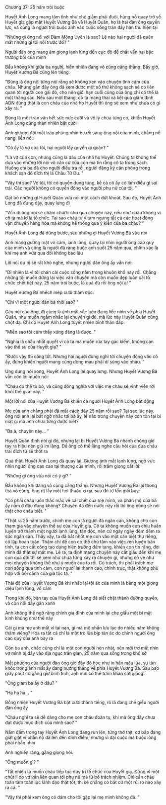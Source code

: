 




Chương 37: 25 năm trói buộc

Huyết Ảnh Long mang tâm tình như chó giẫm phải đuôi, hùng hổ quay trở về Huyết gia gặp mặt Huyết Vương Bá và Huyết Quân, họ là hai đàn ông quyền lực, và cũng là người trói buộc anh vào cuộc sống tràn đầy hận thù hiện tại

"Những gì ông nói với Đàm Mộng Uyên là sao? Lẽ nào hai người đã quên mất những gì tôi nói trước đó? "

Người đàn ông mang âm giọng lạnh lùng đến cực độ để chất vấn hai bậc trưởng bối của mình

Bầu không khí giữa ba người, hiển nhiên đang vô cùng căng thẳng. Bấy giờ, Huyết Vương Bá cũng lên tiếng:

"Đúng là ông nội từng nói rằng sẽ không xen vào chuyện tình cảm của cháu. Nhưng gần đây ông đã xem được một số thứ không sạch sẽ có liên quan tới người con gái đó, cho nên giới hạn cuối cùng của ông chỉ có thể là một tháng sau. Nếu sau một tháng, cô ta mang thai và kết quả giám định ADN đúng thật là con cháu của nhà họ Huyết thì ông sẽ xem như chưa có gì xảy ra. "

Đúng là một tràn văn hết sức nực cười và vô lý chưa từng có, khiến Huyết Ảnh Long cũng thản nhiên bật cười

Anh giương đôi mắt trào phúng nhìn ba rồi sang ông nội của mình, chẳng nể nang, liền nói:

"Cô ấy là vợ của tôi, hai người lấy quyền gì quản? "

"Là vợ của con, nhưng cũng là dâu của nhà họ Huyết. Chúng ta không thể dựa vào những lời nói vô căn cứ của con mà tin rằng cô ta trong sạch. Huống chi ba đã cho người điều tra rồi, người đăng ký căn phòng trong khách sạn đó đích thị là Châu Tử Du. "

"Vậy thì sao? Vợ tôi, tôi có quyền dung túng, kể cả cô ấy có làm điều gì sai trái. Các người không có quyền động vào người phụ nữ của tôi. "


Gạt bỏ những gì Huyết Quân vừa nói một cách dứt khoát. Sau đó, Huyết Ảnh Long đã đứng dậy, quay lưng đi

"Vốn dĩ ông nội sẽ châm chước cho qua chuyện này, nếu như cháu không vì cô ta mà lơ là tổ chức. Tại sao cháu tự ý tạm ngưng tất cả các hoạt động vận chuyển hàng hóa mà không hề thông qua ý kiến của ba cháu? "

Huyết Ảnh Long đã dừng bước, sau những gì Huyết Vương Bá vừa nói

Anh mang gương mặt vô cảm, lạnh lùng, quay lại nhìn người ông cao quý của mình và cũng là người đã ràng buộc anh suốt 25 năm qua, chính xác là khi mẹ anh vừa qua đời không bao lâu

Lời nói dự bị sẽ rất khó nghe, nhưng người đàn ông ấy vẫn nói:

"Dĩ nhiên là vì tôi chán cái cuộc sống nằm trong khuôn khổ này rồi. Chẳng những tôi muốn dừng lại việc vận chuyển mà còn muốn dẹp luôn cái tổ chức chết tiệt này. 25 năm trói buộc, là quá đủ rồi ông nội à! "

Huyết Vương Bá nhếch mép cười thâm độc:

"Chỉ vì một người đàn bà thôi sao? "

Câu nói của ông, đi cùng là ánh mắt sắc bén đang liếc nhìn về phía Huyết Quân, như muốn ngầm nhắc lại chuyện gì đó, mà lúc này Huyết Quân cũng chột dạ. Chỉ có Huyết Ảnh Long tuyệt nhiên bình thản đáp:

"Miễn sao tôi cảm thấy xứng đáng là được. "

"Nghĩa là cháu nhất quyết vì cô ta mà muốn rửa tay gác kiếm, không can vào thế sự của Huyết gia? "

"Được vậy thì càng tốt. Nhưng hai người đừng nghĩ tới chuyện động vào cô ấy, đừng khiến người mang cùng dòng máu phải dí súng vào nhau. "

Ung dung nói xong, Huyết Ảnh Long lại quay lưng. Nhưng Huyết Vương Bá vẫn còn lời muốn nói:

"Cháu có thể từ bỏ, và cũng đồng nghĩa với việc mẹ cháu sẽ vĩnh viễn rời khỏi thế gian này. "


Một lời nói của Huyết Vương Bá khiến cả người Huyết Ảnh Long bất động

Mẹ của anh chẳng phải đã mất cách đây 25 năm rồi sao? Tại sao lúc này, ông nội anh lại bất ngờ nhắc tới bà ấy, lẽ nào trong chuyện này còn tồn tại bí mật gì mà anh chưa từng được biết?

"Ba à, chuyện này... "

Huyết Quân định nói gì đó, nhưng lại bị Huyết Vương Bá nhanh chóng giơ tay ra hiệu nên giữ im lặng. Để ông có thể lắng nghe câu hỏi của đứa cháu trai đích tử sẽ thốt ra

Quả thật, Huyết Ảnh Long đã quay lại. Giương ánh mắt lạnh lùng, ngờ vực nhìn người ông cao cao tại thượng của mình, rồi trầm giọng cất lời:

"Những gì ông vừa nói có ý gì? "

Bầu không khí đang vô cùng căng thẳng. Nhưng Huyết Vương Bá lại thong thả vô cùng, ông rít lấy một hơi thuốc xì gà, sau đó từ tốn giãi bày:

"Có phải cháu luôn thắc mắc về cái chết của mẹ mình, và phần mộ của bà ấy nằm ở đâu đúng không? Chuyện đã đến nước này rồi thì ông cũng sẽ nói thật cho cháu biết. "

"Thật ra 25 năm trước, chính mẹ con là người đã ngăn cản, không cho con tham gia vào chuyện thế sự của Huyết gia. Cô ta không muốn con chịu huấn luyện trở thành một người lạnh lùng, tàn độc, nên cứ ngày ngày đêm đêm ra sức ngăn cản. Thấy vậy, ta đã bắt nhốt mẹ con vào một căn biệt thự riêng, cô lập hoàn toàn. Thậm chí để con có thể chú tâm vào việc rèn luyện bản tính, ta còn cất công tạo dựng hiện trường đám tang, khiến con tin rằng, đời mình đã thật sự mất mẹ. Lẽ ra, ta định mang chuyện này cất giấu đến khi mẹ con qua đời thì sẽ xem như chưa từng xảy ra chuyện gì, nhưng có vẻ như mọi chuyện không thể như ý muốn của ta rồi. Có trách, thì phải trách mẹ con sống quá tình cảm, con người lại thanh cao, chính trực, thật không phù hợp với bối cảnh của gia tộc ta. "

Thái độ của Huyết Vương Bá khi nhắc lại tội ác của mình là bằng một giọng điệu lạnh lùng, vô cảm

Trong khi đó, bàn tay của Huyết Ảnh Long đã siết chặt thành đường quyền, và còn nổi đầy gân xanh

Anh không thể ngờ rằng chính gia đình của mình lại che giấu một bí mật kinh khủng như thế này

Cái gì mà mẹ anh mất vì tai nạn, gì mà mộ phần lưu lạc do nhiều năm không thăm viếng? Hóa ra tất cả chỉ là một trò lừa bịp tàn ác do chính người ông cao quý của anh bày ra

Còn ba anh, chắc cũng chỉ là một con người hèn nhát, nên mới trơ mắt nhìn vợ mình bị đẩy vào địa ngục trần gian, 25 năm qua sống trong khổ sở


Mắt phượng của người đàn ông giờ đây đỏ hoe như in hằn máu lửa, sự tàn khốc trong ánh mắt ấy đang hướng thẳng về phía Huyết Vương Bá. Sau bao giây phút cố gắng giữ bình tĩnh, anh mới có thể trầm khàn cất giọng:

"Ông giam bà ấy ở đâu? "

"Ha ha ha... "

Bỗng nhiên Huyết Vương Bá bật cười thành tiếng, rõ là đang chế giễu người đàn ông ấy

"Cháu nghĩ ta sẽ dễ dàng cho mẹ con cháu đoàn tụ, khi mà ông đây chưa đạt được mục đích của mình sao? "

Nắm đấm trong tay Huyết Ảnh Long đang run lên, từng thớ thịt, cơ bắp đang giật giật vì phẫn nộ đã lên đến đỉnh điểm, nhưng vì đại cuộc mà buộc lòng phải nhẫn nhịn

Anh nghiến răng, gằng giọng hỏi:

"Ông muốn gì? "

"Tất nhiên ta muốn cháu tiếp tục duy trì tổ chức của Huyết gia. Đừng vì một chút lí do vớ vẩn liên quan tới phụ nữ mà từ bỏ trách nhiệm. Chỉ cần cháu toàn tâm toàn lực lãnh đạo thật tốt, thì sẽ chẳng có bất cứ một rủi ro nào xảy ra cả. "

"Vậy thì phải xem ông có dám cho tôi gặp lại mẹ mình không đã. "




